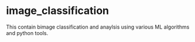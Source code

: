 # image_classification

This contain bimage classification and anaylsis using various ML algorithms and python tools.
